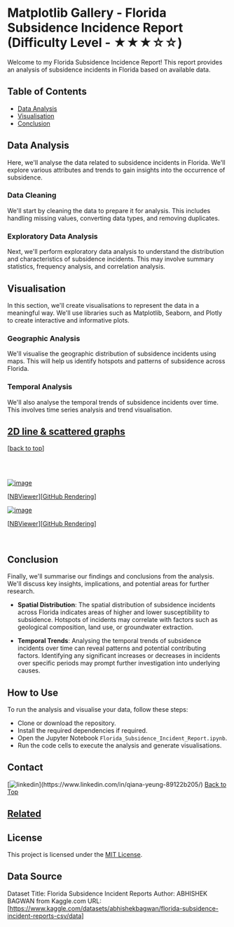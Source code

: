 # Matplotlib Gallery - Florida Subsidence Incidence Report <div align="left">(<a>**Difficulty Level** -  ★★★☆☆</a>)</div>

Welcome to my Florida Subsidence Incidence Report! This report provides an analysis of subsidence incidents in Florida based on available data.

## Table of Contents
- [Data Analysis](#data-analysis)
- [Visualisation](#visualisation)
- [Conclusion](#conclusion)

## Data Analysis
Here, we'll analyse the data related to subsidence incidents in Florida. We'll explore various attributes and trends to gain insights into the occurrence of subsidence.

### Data Cleaning
We'll start by cleaning the data to prepare it for analysis. This includes handling missing values, converting data types, and removing duplicates.

### Exploratory Data Analysis
Next, we'll perform exploratory data analysis to understand the distribution and characteristics of subsidence incidents. This may involve summary statistics, frequency analysis, and correlation analysis.

## Visualisation
In this section, we'll create visualisations to represent the data in a meaningful way. We'll use libraries such as Matplotlib, Seaborn, and Plotly to create interactive and informative plots.

### Geographic Analysis
We'll visualise the geographic distribution of subsidence incidents using maps. This will help us identify hotspots and patterns of subsidence across Florida.

### Temporal Analysis
We'll also analyse the temporal trends of subsidence incidents over time. This involves time series analysis and trend visualisation.

## [2D line & scattered graphs](./ipynb/plotting.ipynb)

[[back to top](https://github.com/qianayeung/Florida-Subsidence-Incidence-Report/blob/main/README.md)]

<br>
<br>


<a href='./ipynb/plotting'>![image](https://github.com/qianayeung/Florida-Subsidence-Incidence-Report/assets/141664041/ebb3ebb4-56b0-4d1a-8903-85480ae11045)</a>

[[NBViewer](https://github.com/qianayeung/Florida-Subsidence-Incidence-Report/blob/main/data%20plotting.ipynb)][[GitHub Rendering](https://github.com/qianayeung/Florida-Subsidence-Incidence-Report/assets/141664041/ebb3ebb4-56b0-4d1a-8903-85480ae11045)]
<br>

<a href='./ipynb/plotting'>![image](https://github.com/qianayeung/Florida-Subsidence-Incidence-Report/assets/141664041/1e51c384-531d-474d-971e-fec0a843aa46)</a>

[[NBViewer](https://github.com/qianayeung/Florida-Subsidence-Incidence-Report/blob/main/data%20plotting.ipynb)][[GitHub Rendering](https://github.com/qianayeung/Florida-Subsidence-Incidence-Report/assets/141664041/1e51c384-531d-474d-971e-fec0a843aa46)]


<br>

## Conclusion
Finally, we'll summarise our findings and conclusions from the analysis. We'll discuss key insights, implications, and potential areas for further research.

- **Spatial Distribution**: The spatial distribution of subsidence incidents across Florida indicates areas of higher and lower susceptibility to subsidence. Hotspots of incidents may correlate with factors such as geological composition, land use, or groundwater extraction.

- **Temporal Trends**: Analysing the temporal trends of subsidence incidents over time can reveal patterns and potential contributing factors. Identifying any significant increases or decreases in incidents over specific periods may prompt further investigation into underlying causes.

## How to Use
To run the analysis and visualise your data, follow these steps:
- Clone or download the repository.
-  Install the required dependencies if required.
-  Open the Jupyter Notebook `Florida_Subsidence_Incident_Report.ipynb`.
-  Run the code cells to execute the analysis and generate visualisations.


## Contact 

 [![linkedin](https://img.shields.io/badge/LinkedIn-0077B5?style=for-the-badge&logo=linkedin&logoColor=white")](https://www.linkedin.com/in/qiana-yeung-89122b205/)
 [Back to Top](#top)<!-- Link to the top -->
## <h2><a href="https://github.com/qianayeung/Florida-Subsidence-Incidence-Report/tree/main">Related</a><h2>
## License
This project is licensed under the [MIT License](LICENSE).

## Data Source
Dataset Title: Florida Subsidence Incident Reports
Author: ABHISHEK BAGWAN from Kaggle.com
URL: [https://www.kaggle.com/datasets/abhishekbagwan/florida-subsidence-incident-reports-csv/data]
